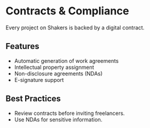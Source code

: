 # Contracts & Compliance

Every project on Shakers is backed by a digital contract.

## Features
- Automatic generation of work agreements
- Intellectual property assignment
- Non-disclosure agreements (NDAs)
- E-signature support

## Best Practices
- Review contracts before inviting freelancers.
- Use NDAs for sensitive information.
